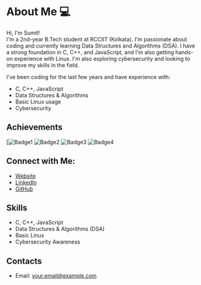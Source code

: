 # About Me 💻

Hi, I'm Sumit!  
I'm a 2nd-year B.Tech student at RCCIIT (Kolkata). I'm passionate about coding and currently learning Data Structures and Algorithms (DSA). I have a strong foundation in C, C++, and JavaScript, and I'm also getting hands-on experience with Linux. I'm also exploring cybersecurity and looking to improve my skills in the field.

I've been coding for the last few years and have experience with:
- C, C++, JavaScript
- Data Structures & Algorithms
- Basic Linux usage
- Cybersecurity

## Achievements
[![Badge1](https://img.shields.io/badge](https://www.hackerrank.com/profile/sksumitahmed007)/Hacker-Rank)
![Badge2](https://img.shields.io/badge/Server-purple)
![Badge3](https://img.shields.io/badge/Site-orange)
![Badge4](https://img.shields.io/badge/Blog-yellow)

## Connect with Me:
- [Website](https://yourwebsite.com)
- [LinkedIn](https://www.linkedin.com/in/yourprofile)
- [GitHub](https://github.com/yourusername)

## Skills
- C, C++, JavaScript
- Data Structures & Algorithms (DSA)
- Basic Linux
- Cybersecurity Awareness

## Contacts
- Email: [your.email@example.com](mailto:your.email@example.com)
